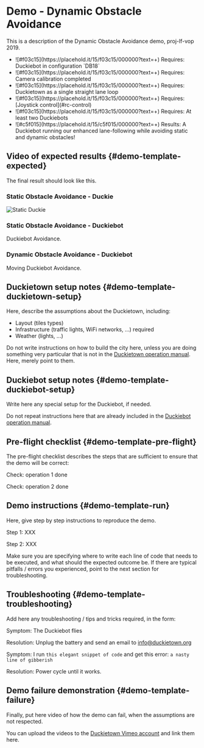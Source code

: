 # Demo - Dynamic Obstacle Avoidance

This is a description of the Dynamic Obstacle Avoidance demo, proj-lf-vop 2019.
<ul>
 <li>![#f03c15](https://placehold.it/15/f03c15/000000?text=+) Requires: Duckiebot in configuration `DB18`</li>
 <li>![#f03c15](https://placehold.it/15/f03c15/000000?text=+) Requires: Camera calibration completed</li>
 <li>![#f03c15](https://placehold.it/15/f03c15/000000?text=+) Requires: Duckietown as a single straight lane loop</li>
 <li>![#f03c15](https://placehold.it/15/f03c15/000000?text=+) Requires: [Joystick control](#rc-control)</li>
 <li>![#f03c15](https://placehold.it/15/f03c15/000000?text=+) Requires: At least two Duckiebots</li>
 <li>![#c5f015](https://placehold.it/15/c5f015/000000?text=+) Results: A Duckiebot running our enhanced lane-following while avoiding static and dynamic obstacles!</li></ul>



## Video of expected results {#demo-template-expected}

The final result should look like this.

<h3> Static Obstacle Avoidance - Duckie</h3>

![Static Duckie](/demo_media/duckie_overtake.gif?raw=true "Overtaking Duckie")

<h3> Static Obstacle Avoidance - Duckiebot </h3>

  <div figure-id="fig:lane_following_vid">
      <figcaption> Duckiebot Avoidance.
      </figcaption>
      <dtvideo src='vimeo:334931570'/>
  </div>

<h3> Dynamic Obstacle Avoidance - Duckiebot </h4>

  <div figure-id="fig:lane_following_vid">
      <figcaption> Moving Duckiebot Avoidance.
      </figcaption>
      <dtvideo src='vimeo:334931570'/>
  </div>


## Duckietown setup notes {#demo-template-duckietown-setup}

Here, describe the assumptions about the Duckietown, including:

* Layout (tiles types)
* Infrastructure (traffic lights, WiFi networks, ...) required
* Weather (lights, ...)

Do not write instructions on how to build the city here, unless you are doing something very particular that is not in the [Duckietown operation manual](+opmanual_duckietown#duckietowns). Here, merely point to them.

## Duckiebot setup notes {#demo-template-duckiebot-setup}

Write here any special setup for the Duckiebot, if needed.

Do not repeat instructions here that are already included in the [Duckiebot operation manual](+opmanual_duckiebot#opmanual_duckiebot).

## Pre-flight checklist {#demo-template-pre-flight}

The pre-flight checklist describes the steps that are sufficient to ensure that the demo will be correct:

Check: operation 1 done

Check: operation 2 done

## Demo instructions {#demo-template-run}

Here, give step by step instructions to reproduce the demo.

Step 1: XXX

Step 2: XXX

Make sure you are specifying where to write each line of code that needs to be executed, and what should the expected outcome be. If there are typical pitfalls / errors you experienced, point to the next section for troubleshooting.

## Troubleshooting {#demo-template-troubleshooting}

Add here any troubleshooting / tips and tricks required, in the form:


Symptom: The Duckiebot flies

Resolution: Unplug the battery and send an email to info@duckietown.org


Symptom: I run `this elegant snippet of code` and get this error: `a nasty line of gibberish`

Resolution: Power cycle until it works.

## Demo failure demonstration {#demo-template-failure}

Finally, put here video of how the demo can fail, when the assumptions are not respected.

You can upload the videos to the [Duckietown Vimeo account](https://vimeo.com/duckietown) and link them here.
